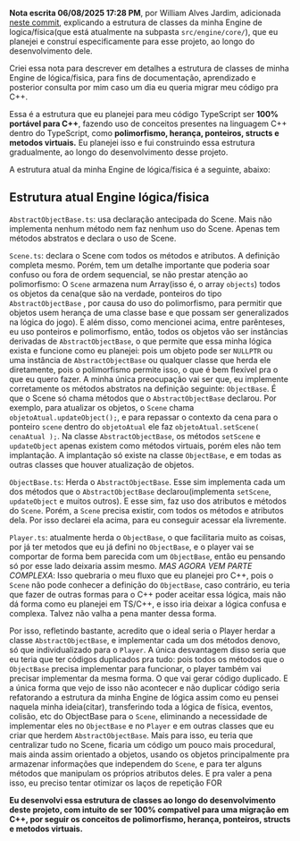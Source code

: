 **Nota escrita 06/08/2025 17:28 PM**, por William Alves Jardim, adicionada [neste commit](https://github.com/WilliamJardim/Engine/commit/047c23f7cb77d50922d409bc87f827ca39529d25), explicando a estrutura de classes da minha Engine de logica/física(que está atualmente na subpasta `src/engine/core/`), que eu planejei e construí especificamente para esse projeto, ao longo do desenvolvimento dele.

Criei essa nota para descrever em detalhes a estrutura de classes de minha Engine de lógica/fisica, para fins de documentação, aprendizado e posterior consulta por mim caso um dia eu queria migrar meu código pra C++. 

Essa é a estrutura que eu planejei para meu código TypeScript ser **100% portável para C++**, fazendo uso de conceitos presentes na linguagem C++ dentro do TypeScript, como **polimorfismo, herança, ponteiros, structs e metodos virtuais.**
Eu planejei isso e fui construindo essa estrutura gradualmente, ao longo do desenvolvimento desse projeto.

A estrutura atual da minha Engine de lógica/fisica é a seguinte, abaixo:

## Estrutura atual Engine lógica/fisica
`AbstractObjectBase.ts`: usa declaração antecipada do Scene. Mais não implementa nenhum método nem faz nenhum uso do Scene. Apenas tem métodos abstratos e declara o uso de Scene.

`Scene.ts`: declara o Scene com todos os métodos e atributos. A definição completa mesmo. Porém, tem um detalhe importante que poderia soar confuso ou fora de ordem sequencial, se não prestar atenção ao polimorfismo: O `Scene` armazena num Array(isso é, o array `objects`) todos os objetos da cena(que são na verdade, ponteiros do tipo `AbstractObjectBase` , por causa do uso do polimorfismo, para permitir que objetos usem herança de uma classe base e que possam ser generalizados na lógica do jogo). E além disso, como mencionei acima, entre parênteses, eu uso ponteiros e polimorfismo, então, todos os objetos vão ser instâncias derivadas de `AbstractObjectBase`, o que permite que essa minha lógica exista e funcione como eu planejei: pois um objeto pode ser `NULLPTR` ou uma instância de `AbstractObjectBase` ou qualquer classe que herda ele diretamente, pois o polimorfismo permite isso, o que é bem flexível pra o que eu quero fazer. A minha única preocupação vai ser que, eu implemente corretamente os métodos abstratos na definição seguinte: `ObjectBase`. É que o Scene só chama métodos que o `AbstractObjectBase` declarou. Por exemplo, para atualizar os objetos, o `Scene` chama `objetoAtual.updateObject();`, e para repassar o contexto da cena para o ponteiro `scene` dentro do `objetoAtual` ele faz `objetoAtual.setScene( cenaAtual );`. Na classe `AbstractObjectBase`, os métodos `setScene` e `updateObject` apenas existem como métodos virtuais, porém eles não tem implantação. A implantação só existe na classe `ObjectBase`, e em todas as outras classes que houver atualização de objetos.
    
`ObjectBase.ts`: Herda o `AbstractObjectBase`. Esse sim implementa cada um dos métodos que o `AbstractObjectBase` declarou(implementa `setScene`, `updateObject` e muitos outros). E esse sim, faz uso dos atributos e métodos do `Scene`. Porém, a `Scene` precisa existir, com todos os métodos e atributos dela. Por isso declarei ela acima, para eu conseguir acessar ela livremente.

`Player.ts`: atualmente herda o `ObjectBase`, o que facilitaria muito as coisas, por já ter metodos que eu já defini no `ObjectBase`, e o player vai se comportar de forma bem parecida com um `ObjectBase`, então eu pensando só por esse lado deixaria assim mesmo. 
*MAS AGORA VEM PARTE COMPLEXA*: Isso quebraria o meu fluxo que eu planejei pro C++, pois o `Scene` não pode conhecer a definição do `ObjectBase`, caso contrário, eu teria que fazer de outras formas para o C++ poder aceitar essa lógica, mais não dá forma como eu planejei em TS/C++, e isso iria deixar a lógica confusa e complexa. Talvez não valha a pena manter dessa forma.

Por isso, refletindo bastante, acredito que o ideal seria o Player herdar a classe `AbstractObjectBase`, e implementar cada um dos métodos denovo, só que individualizado para o `Player`. A única desvantagem disso seria que eu teria que ter códigos duplicados pra tudo: pois todos os métodos que o `ObjectBase` precisa implementar para funcionar, o player também vai precisar implementar da mesma forma. O que vai gerar código duplicado. E a única forma que vejo de isso não acontecer e não duplicar código seria refatorando a estrutura da minha Engine de lógica assim como eu pensei naquela minha ideia(citar), transferindo toda a lógica de física, eventos, colisão, etc do ObjectBase para o `Scene`, eliminando a necessidade de implementar eles no `ObjectBase` e no `Player` e em outras classes que eu criar que herdem `AbstractObjectBase`. Mais para isso, eu teria que centralizar tudo no Scene, ficaria um código um pouco mais procedural, mais ainda assim orientado a objetos, usando os objetos principalmente pra armazenar informações que independem do `Scene`, e para ter alguns métodos que manipulam os próprios atributos deles. E pra valer a pena isso, eu preciso tentar otimizar os laços de repetição FOR 

**Eu desenvolvi essa estrutura de classes ao longo do desenvolvimento deste projeto, com intuito de ser 100% compativel para uma migração em C++, por seguir os conceitos de polimorfismo, herança, ponteiros, structs e metodos virtuais.**
